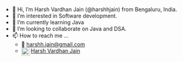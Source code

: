 - 👋 Hi, I’m Harsh Vardhan Jain (@harshhjain) from Bengaluru, India. 
- 👀 I’m interested in Software development.
- 🌱 I’m currently learning Java
- 💞️ I’m looking to collaborate on Java and DSA. 
- 📫 How to reach me ...
   * :email: [harshh.jain@gmail.com](mailto:harshh.jain@gmail.com)
   * <img align="left" alt="SvenC | LinkedIn" width="22px" src="https://cdn.jsdelivr.net/npm/simple-icons@v3/icons/linkedin.svg" />[Harsh Vardhan Jain](https://www.linkedin.com/in/harsh-vardhan-jain-a651816a/)

<!---
harshhjain/harshhjain is a ✨ special ✨ repository because its `README.md` (this file) appears on your GitHub profile.
You can click the Preview link to take a look at your changes.
--->
